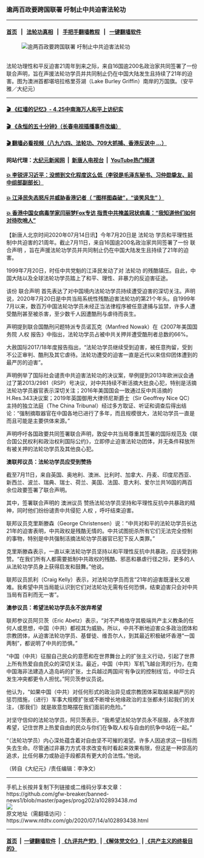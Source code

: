 ### 逾两百政要跨国联署 吁制止中共迫害法轮功
------------------------

#### [首页](https://github.com/gfw-breaker/banned-news1/blob/master/README.md) &nbsp;&nbsp;|&nbsp;&nbsp; [法轮功真相](https://github.com/begood0513/basic/blob/master/README.md)  &nbsp;&nbsp;|&nbsp;&nbsp; [手把手翻墙教程](https://github.com/gfw-breaker/guides/wiki)  &nbsp;&nbsp;|&nbsp;&nbsp; [一键翻墙软件](https://github.com/gfw-breaker/nogfw/blob/master/README.md)  



<div><div class="featured_image">
 <figure>
  <img alt="逾两百政要跨国联署 吁制止中共迫害法轮功" src="https://i.ntdtv.com/assets/uploads/2020/07/d681d064152a4dca42d85d7e36c14fc5-800x450.jpg"/>
 </figure><br/>
 <span class="caption">
  法轮功理性和平反迫害21周年到来之际，来自16国逾200名政治家共同签署了一份联合声明，旨在声援法轮功学员并共同制止仍在中国大陆发生且持续了21年的迫害。图为澳洲首都堪培拉格里芬湖（Lake Burley Griffin）南岸的万国旗。（安平雅／大纪元）
 </span>
</div>
</div><hr/>

#### [ 🎬  《红墙的记忆》- 4.25中南海万人和平上访纪实](http://158.247.193.181:10000/videos/legend/425.html)

#### [ 🎬  《永恒的五十分钟》（长春电视插播事件改编） ](http://158.247.193.181:10000/videos/news/ComingForYou-2.html)

#### [ 🎬  翻墙必看视频（八九六四、法轮功、709大抓捕、香港反送中 ...）](https://github.com/gfw-breaker/banned-news1/blob/master/pages/link4.md)

#### 网站代理：[大纪元新闻网](http://158.247.194.169:10080/gb/) &nbsp;|&nbsp; [新唐人电视台](http://158.247.194.169:8808/gb/) &nbsp;|&nbsp; [YouTube热门频道](http://158.247.193.181/youtube.html)

#### [ 💥 李锐评习近平：没想到文化程度这么低（李锐是毛泽东秘书、习仲勋挚友、前中组部副部长）](http://158.247.193.181:10000/videos/res/Communist/lirui-xi.html)

#### [ 💥 江泽民失态怒斥并威胁香港记者（ “图样图森破”，“谈笑风生” ）](http://158.247.193.181:10000/videos/res/realjzm/naive.html)

#### [ 💥 香港中国女病毒学家闫丽梦Fox专访 指责中共掩盖冠状病毒：“我知道他们如何对待吹哨人”](http://158.247.193.181:10000/videos/corona/yan.html)

<div><div class="post_content" itemprop="articleBody">
 <p>
  【新唐人北京时间2020年07月14日讯】今年7月20日是
  <ok href="https://www.ntdtv.com/gb/法轮功.htm">
   法轮功
  </ok>
  学员和平理性抵制中共迫害的21周年。截止7月11日，来自16国逾200名政治家共同签署了一份
  <ok href="https://www.ntdtv.com/gb/联合声明.htm">
   联合声明
  </ok>
  ，旨在声援法轮功学员并共同制止仍在中国大陆发生且持续了21年的迫害。
 </p>
 <p>
  1999年7月20日，时任中共党魁的江泽民发动了对
  <ok href="https://www.ntdtv.com/gb/法轮功.htm">
   法轮功
  </ok>
  的残酷镇压。自此，中国大陆以及全球法轮功学员踏上了和平、理性、非暴力的反迫害征途。
 </p>
 <p>
  该份
  <ok href="https://www.ntdtv.com/gb/联合声明.htm">
   联合声明
  </ok>
  首先表达了对中国境内法轮功学员持续遭受迫害的深切关注。声明说，2020年7月20日是中共当局系统性残酷迫害法轮功的第21个年头。自1999年7月以来，数百万中国法轮功学员未经正当法律程序被任意逮捕与监禁，许多人遭受酷刑甚至被杀害，至少数千人因遭酷刑与虐待而丧生。
 </p>
 <p>
  声明提到联合国酷刑问题特派专员诺瓦克（Manfred Nowak）在《2007年美国国务院
  <ok href="https://www.ntdtv.com/gb/人权.htm">
   人权
  </ok>
  报告》中指出，法轮功学员占被中共关押并遭受酷刑者总数的66%。
 </p>
 <p>
  大赦国际2017/18年度报告指出，“法轮功学员继续受到迫害，被任意拘留，受到不公正审判、酷刑及其它虐待。法轮功遭受的迫害一直是近代以来信仰团体遭到的最严厉的迫害”。
 </p>
 <p>
  声明例举了国际社会谴责中共迫害法轮功的决议案，举例提到2013年欧洲议会通过了第2013/2981（RSP）号决议，对中共持续不断活摘大批良心犯，特别是活摘法轮功学员器官表示深切关注；2016年美国国会一致通过反中共活摘的H.Res.343决议案；2019年英国御用大律师尼斯爵士（Sir Geoffrey Nice QC）主持的独立法庭（The China Tribunal）经过多方取证、听证和调查后得出结论：“强制摘取器官在中国各地已进行了多年，而且规模很大，法轮功学员一直是而且可能是主要供体来源。”
 </p>
 <p>
  声明呼吁各国政要共同签署联合声明，敦促中共当局尊重其签署的国际规范及《联合国公民权利和政治权利国际公约》，立即停止迫害法轮功团体，并无条件释放所有被关押的法轮功学员及其他良心犯。
 </p>
 <p>
  <strong>
   澳联邦议员：法轮功学员应受到赞扬
  </strong>
 </p>
 <p>
  截至7月11日，来自英国、奥地利、澳洲、比利时、加拿大、丹麦、印度尼西亚、新西兰、波兰、瑞典、瑞士、荷兰、美国、法国、意大利、爱尔兰共16国的两百余位政要签署了联合声明。
 </p>
 <p>
  其中，签署联合声明的
  <ok href="https://www.ntdtv.com/gb/澳洲议员.htm">
   澳洲议员
  </ok>
  赞扬法轮功学员坚持和平理性反抗中共暴政的精神，同时他们纷纷谴责中共侵犯
  <ok href="https://www.ntdtv.com/gb/人权.htm">
   人权
  </ok>
  ，呼吁结束迫害。
 </p>
 <p>
  联邦议员克里斯滕森（George Christensen）说：“中共对和平的法轮功学员长达21年的迫害表明，中共政权是残酷无情的。中共试图扼杀所有它们无法完全控制的事物，特别是中共强制活摘法轮功学员器官已犯下反人类罪。”
 </p>
 <p>
  克里斯滕森表示，一直以来法轮功学员坚持以和平理性反抗中共暴政，应该受到称赞。“在我们所有人都需要抵制中共政权的残酷、邪恶和暴虐行径之际，更多的人从法轮功学员身上获得启发和鼓舞。”他说。
 </p>
 <p>
  联邦议员凯利（Craig Kelly）表示，对法轮功学员而言“21年的迫害既漫长又艰难。我希望中共当局能认识到它们对法轮功无需有任何恐惧，结束迫害只会对中共当局有百利而无一害”。
 </p>
 <p>
  <strong>
   澳参议员：希望法轮功学员永不放弃希望
  </strong>
 </p>
 <p>
  联邦参议员阿贝茨（Eric Abetz）表示，“对不严格恪守其极端共产主义教条的任何人或思想，中国（中共）都视其为威胁。所以，中共不断地迫害众多政治团体和宗教团体，从迫害法轮功学员、基督徒、维吾尔人，到其最近积极破坏香港“一国两制”，都说明了中共的恐惧。”
 </p>
 <p>
  “中国（中共）征服自己民众的意愿和在世界舞台上的扩张主义行动，引起了世界上所有热爱自由民众的深切关注。最近，中国（中共）军机飞越台湾的行为，在南中国海非法建造人造岛屿的扩张，士兵越过两国间‘有争议的控制线’后，中印士兵发生冲突都更令人担忧。”阿贝茨参议员说。
 </p>
 <p>
  他认为，“如果中国（中共）对任何形式的政治异见或宗教团体采取越来越严厉的惩罚措施，（进行）军事大规模扩张或不断增长地缘政治的主张都未引起我们的关注，（那我们）就是故意忽略摆在我们面前的危险。”
 </p>
 <p>
  对坚守信仰的法轮功学员，阿贝茨表示，“我希望法轮功学员永不屈服，永不放弃希望，记住世界上热爱自由的民众与你们在争取人权与自由的抗争中站在一起。”
 </p>
 <p>
  “（法轮功学员）内心深处蕴含着对自由坚不可摧的渴望。许多人因追求这一目标而失去生命。尽管通过非暴力方式寻求改变有时看起来效果有限，但这是一种崇高的追求，比任何暴力或胁迫手段都具有更大的合法性。”他说。
 </p>
 <p>
  （转自《大纪元》/责任编辑：李净文）
 </p>
 <div class="single_ad">
 </div>
</div>
</div>
<hr/>
手机上长按并复制下列链接或二维码分享本文章：<br/>
https://github.com/gfw-breaker/banned-news1/blob/master/pages/prog202/a102893438.md <br/>
<a href='https://github.com/gfw-breaker/banned-news1/blob/master/pages/prog202/a102893438.md'><img src='https://github.com/gfw-breaker/banned-news1/blob/master/pages/prog202/a102893438.md.png'/></a> <br/>
原文地址（需翻墙访问）：https://www.ntdtv.com/gb/2020/07/14/a102893438.html


------------------------
#### [首页](https://github.com/gfw-breaker/banned-news1/blob/master/README.md) &nbsp;|&nbsp; [一键翻墙软件](https://github.com/gfw-breaker/nogfw/blob/master/README.md) &nbsp;| [《九评共产党》](https://github.com/gfw-breaker/9ping.md/blob/master/README.md#九评之一评共产党是什么) | [《解体党文化》](https://github.com/gfw-breaker/jtdwh.md/blob/master/README.md) | [《共产主义的终极目的》](https://github.com/gfw-breaker/gczydzjmd.md/blob/master/README.md)


<img src='http://gfw-breaker.win/banned-news1/pages/prog202/a102893438.md' width='0px' height='0px'/>